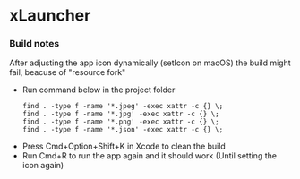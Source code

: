 # xLauncher

### Build notes
After adjusting the app icon dynamically (setIcon on macOS) the build might fail, beacuse of "resource fork"

* Run command below in the project folder
  ```
  find . -type f -name '*.jpeg' -exec xattr -c {} \;
  find . -type f -name '*.jpg' -exec xattr -c {} \;
  find . -type f -name '*.png' -exec xattr -c {} \;
  find . -type f -name '*.json' -exec xattr -c {} \;
  ```
* Press Cmd+Option+Shift+K in Xcode to clean the build
* Run Cmd+R to run the app again and it should work (Until setting the icon again)
